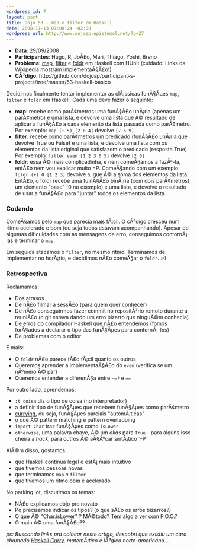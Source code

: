 ```yaml
--- 
wordpress_id: 7
layout: post
title: Dojo 53 - map e filter em Haskell
date: 2008-11-13 07:00:24 -02:00
wordpress_url: http://www.dojosp.epistemol.net/?p=27
---
```

<ul>
	<li><strong>Data</strong>: 29/09/2008</li>
	<li><strong>Participantes</strong>: Hugo, R, JoÃ£o, Mari, Thiago, Yoshi, Breno</li>
	<li><strong>Problema</strong>: <a href="http://en.wikipedia.org/wiki/Map_(higher-order_function)">map</a>, <a href="http://en.wikipedia.org/wiki/Filter_(higher-order_function)">filter</a> e <a href="http://en.wikipedia.org/wiki/Foldl">foldr</a> em Haskell com HUnit (cuidado! Links da Wikipedia mostram implementaÃ§Ã£o!)</li>
	<li><strong>CÃ³digo</strong>: http://github.com/dojosp/participant-s-projects/tree/master/53-haskell-basico</li>
</ul>
Decidimos finalmente tentar implementar as clÃ¡ssicas funÃ§Ãµes <code>map</code>, <code>filter</code> e <code>foldr</code> em Haskell. Cada uma deve fazer o seguinte:<!--more-->
<ul>
	<li><strong>map</strong>: recebe como parÃ¢metros uma funÃ§Ã£o unÃ¡ria (apenas um parÃ¢metro) e uma lista, e devolve uma lista que Ã© resultado de aplicar a funÃ§Ã£o a cada elemento da lista passada como parÃ¢metro. Por exemplo:
<code>map (+ 5) [2 0 4]</code> devolve <code>[7 5 9]</code></li>
	<li><strong>filter</strong>: recebe como parÃ¢metros um predicado (funÃ§Ã£o unÃ¡ria que devolve True ou False) e uma lista, e devolve uma lista com os elementos da lista original que satisfazem o predicado (resposta True). Por exemplo:
<code>filter even [1 2 3 6 5]</code> devolve <code>[2 6]</code></li>
	<li><strong>foldr</strong>: essa Ã© mais complicadinha, e nem comeÃ§amos a fazÃª-la, entÃ£o nem vou explicar muito =P. ComeÃ§ando com um exemplo:
<code>foldr (+) 0 [1 2 3]</code> devolve <code>6</code>, que Ã© a soma dos elementos da lista. EntÃ£o, o foldr recebe uma fuinÃ§Ã£o binÃ¡ria (com dois parÃ¢metros), um elemento "base" (0 no exemplo) e uma lista, e devolve o resultado de usar a funÃ§Ã£o para "juntar" todos os elementos da lista.</li>
</ul>
<h3>Codando</h3>
ComeÃ§amos pelo <code>map</code> que parecia mais fÃ¡cil. O cÃ³digo cresceu num ritmo acelerado e bom (ou seja todos estavam acompanhando). Apesar de algumas dificuldades com as mensagens de erro, conseguimos contornÃ¡-las e terminar o <code>map</code>.

Em seguida atacamos o <code>filter</code>, no mesmo ritmo. Terminamos de implementar no horÃ¡rio, e decidimos nÃ£o comeÃ§ar o <code>foldr</code>. :-)
<h3>Retrospectiva</h3>
Reclamamos:
<ul>
	<li>Dos atrasos</li>
	<li>De nÃ£o filmar a sessÃ£o (para quem quer conhecer)</li>
	<li>De nÃ£o conseguirmos fazer commit no repositÃ³rio remoto durante a reuniÃ£o (o git estava dando um erro bizarro que ninguÃ©m conhecia)</li>
	<li>De erros do compilador Haskell que nÃ£o entendemos (fomos forÃ§ados a declarar o tipo das funÃ§Ãµes para contornÃ¡-los)</li>
	<li>De problemas com o editor</li>
</ul>
E mais:
<ul>
	<li>O <code>foldr</code> nÃ£o parece tÃ£o fÃ¡cil quanto os outros</li>
	<li>Queremos aprender a implementaÃ§Ã£o do <code>even</code> (verifica se um nÃºmero Ã© par)</li>
	<li>Queremos entender a diferenÃ§a entre <code>~=?</code> e <code>==</code></li>
</ul>
Por outro lado, aprendemos:
<ul>
	<li><code>:t coisa</code> diz o tipo de coisa (no interpretador)</li>
	<li>a definir tipo de funÃ§Ãµes que recebem funÃ§Ãµes como parÃ¢metro</li>
	<li><a href="http://en.wikipedia.org/wiki/Currying">currying</a>, ou seja, funÃ§Ãµes parciais "automÃ¡ticas"</li>
	<li>o que Ã© pattern matching e pattern overlapping</li>
	<li><code>import Char</code> traz funÃ§Ãµes como <code>isLower</code></li>
	<li><code>otherwise</code>, uma palavra chave, Ã© um <em>alias</em> para <code>True</code> - para alguns isso cheira a <em>hack</em>, para outros Ã© aÃ§Ãºcar sintÃ¡tico :-P</li>
</ul>
AlÃ©m disso, gostamos:
<ul>
	<li>que Haskell continua legal e estÃ¡ mais intuitivo</li>
	<li>que tivemos pessoas novas</li>
	<li>que terminamos <code>map</code> e <code>filter</code></li>
	<li>que tivemos um ritmo bom e acelerado</li>
</ul>
No parking lot, discutimos os temas:
<ul>
	<li>NÃ£o explicamos dojo pro novato</li>
	<li>Pq precisamos indicar os tipos? (o que sÃ£o os erros bizarros?)</li>
	<li>O que Ã© "Char.isLower" ? MÃ©todo? Tem algo a ver com P.O.O.?</li>
	<li>O main Ã© uma funÃ§Ã£o??</li>
</ul>
<em>ps: Buscando links pra colocar neste artigo, descobri que existiu um cara chamado <a href="http://en.wikipedia.org/wiki/Haskell_Curry">Haskell Curry</a>, matemÃ¡tico e lÃ³gico norte-americano....</em>
